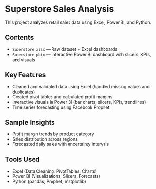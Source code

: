 # Superstore Sales Analysis

This project analyzes retail sales data using Excel, Power BI, and Python.

## Contents

- `Superstore.xlsx` — Raw dataset + Excel dashboards
- `Superstore.pbix` — Interactive Power BI dashboard with slicers, KPIs, and visuals

## Key Features

- Cleaned and validated data using Excel (handled missing values and duplicates)
- Created pivot tables and calculated profit margins
- Interactive visuals in Power BI (bar charts, slicers, KPIs, trendlines)
- Time series forecasting using Facebook Prophet

## Sample Insights

- Profit margin trends by product category
- Sales distribution across regions
- Forecasted daily sales with uncertainty intervals

## Tools Used

- Excel (Data Cleaning, PivotTables, Charts)
- Power BI (Visualizations, Slicers, Forecasts)
- Python (pandas, Prophet, matplotlib)

